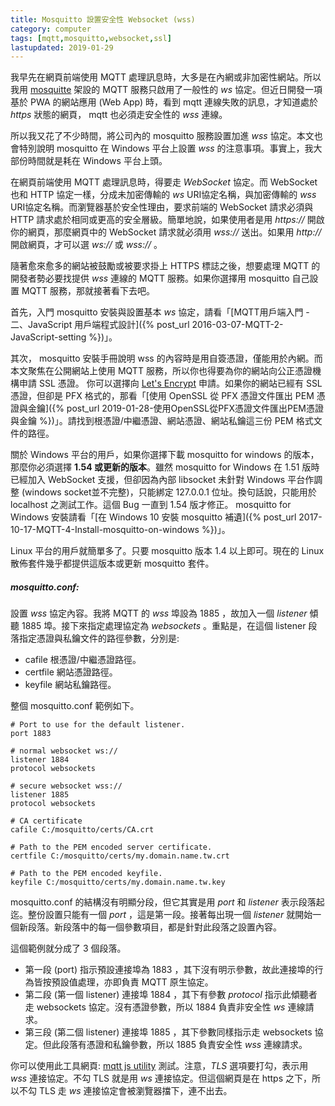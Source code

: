 ```yaml
---
title: Mosquitto 設置安全性 Websocket (wss)
category: computer
tags: [mqtt,mosquitto,websocket,ssl]
lastupdated: 2019-01-29
---
```


我早先在網頁前端使用 MQTT 處理訊息時，大多是在內網或非加密性網站。所以我用 [mosquitte](https://mosquitto.org/) 架設的 MQTT 服務只啟用了一般性的 *ws* 協定。但近日開發一項基於 PWA 的網站應用 (Web App) 時，看到 mqtt 連線失敗的訊息，才知道處於 *https* 狀態的網頁， mqtt 也必須走安全性的 *wss* 連線。

所以我又花了不少時間，將公司內的 mosquitto 服務設置加進 *wss* 協定。本文也會特別說明 mosquitto 在 Windows 平台上設置 *wss* 的注意事項。事實上，我大部份時間就是耗在 Windows 平台上頭。

<!--more-->

在網頁前端使用 MQTT 處理訊息時，得要走 *WebSocket* 協定。而 WebSocket 也和 HTTP 協定一樣，分成未加密傳輸的 *ws* URI協定名稱，與加密傳輸的 *wss* URI協定名稱。而瀏覽器基於安全性理由，要求前端的 WebSocket 請求必須與 HTTP 請求處於相同或更高的安全層級。簡單地說，如果使用者是用 *https://* 開啟你的網頁，那麼網頁中的 WebSocket 請求就必須用 *wss://* 送出。如果用 *http://* 開啟網頁，才可以選 *ws://* 或 *wss://* 。

隨著愈來愈多的網站被鼓勵或被要求掛上 HTTPS 標誌之後，想要處理 MQTT 的開發者勢必要找提供 *wss* 連線的 MQTT 服務。如果你選擇用 mosquitto 自己設置 MQTT 服務，那就接著看下去吧。

首先，入門 mosquitto 安裝與設置基本 *ws* 協定，請看「[MQTT用戶端入門 - 二、JavaScript 用戶端程式設計]({% post_url 2016-03-07-MQTT-2-JavaScript-setting %})」。

其次， mosquitto 安裝手冊說明 wss 的內容時是用自簽憑證，僅能用於內網。而本文聚焦在公開網站上使用 MQTT 服務，所以你也得要為你的網站向公正憑證機構申請 SSL 憑證。 你可以選擇向 [Let's Encrypt](https://letsencrypt.org/) 申請。如果你的網站已經有 SSL 憑證，但卻是 PFX 格式的，那看「[使用 OpenSSL 從 PFX 憑證文件匯出 PEM 憑證與金鑰]({% post_url 2019-01-28-使用OpenSSL從PFX憑證文件匯出PEM憑證與金鑰 %})」。請找到根憑證/中繼憑證、網站憑證、網站私鑰這三份 PEM 格式文件的路徑。

關於 Windows 平台的用戶，如果你選擇下載 mosquitto for windows 的版本，那麼你必須選擇 <strong>1.54 或更新的版本</strong>。雖然 mosquitto for Windows 在 1.51 版時已經加入 WebSocket 支援，但卻因為內部 libsocket 未針對 Windows 平台作調整 (windows socket並不完整)，只能綁定 127.0.0.1 位址。換句話說，只能用於 localhost 之測試工作。這個 Bug 一直到 1.54 版才修正。 mosquitto for Windows 安裝請看「[在 Windows 10 安裝 mosquitto 補遺]({% post_url 2017-10-17-MQTT-4-Install-mosquitto-on-windows %})」。

Linux 平台的用戶就簡單多了。只要 mosquitto 版本 1.4 以上即可。現在的 Linux 散佈套件幾乎都提供這版本或更新 mosquitto 套件。

##### mosquitto.conf:

設置 *wss*  協定內容。我將 MQTT 的 *wss* 埠設為 1885 ，故加入一個 *listener* 傾聽 1885 埠。接下來指定處理協定為 *websockets* 。重點是，在這個 listener 段落指定憑證與私鑰文件的路徑參數，分別是:

* cafile 根憑證/中繼憑證路徑。
* certfile 網站憑證路徑。
* keyfile 網站私鑰路徑。

整個 mosquitto.conf 範例如下。

~~~text
# Port to use for the default listener.
port 1883

# normal websocket ws://
listener 1884
protocol websockets

# secure websocket wss://
listener 1885
protocol websockets

# CA certificate
cafile C:/mosquitto/certs/CA.crt

# Path to the PEM encoded server certificate.
certfile C:/mosquitto/certs/my.domain.name.tw.crt

# Path to the PEM encoded keyfile.
keyfile C:/mosquitto/certs/my.domain.name.tw.key

~~~

mosquitto.conf 的結構沒有明顯分段，但它其實是用 *port* 和 *listener* 表示段落起迄。整份設置只能有一個 *port* ，這是第一段。接著每出現一個 *listener* 就開始一個新段落。新段落中的每一個參數項目，都是針對此段落之設置內容。

這個範例就分成了 3 個段落。

* 第一段 (port) 指示預設連接埠為 1883 ，其下沒有明示參數，故此連接埠的行為皆按預設值處理，亦即負責 MQTT 原生協定。
* 第二段 (第一個 listener) 連接埠 1884 ，其下有參數 *protocol* 指示此傾聽者走 websockets 協定。沒有憑證參數，所以 1884 負責非安全性 *ws* 連線請求。
* 第三段 (第二個 listener) 連接埠 1885 ，其下參數同樣指示走 websockets 協定。但此段落有憑證和私鑰參數，所以 1885 負責安全性 *wss*  連線請求。

你可以使用此工具網頁: [mqtt js utility](https://www.eclipse.org/paho/clients/js/utility/) 測試。注意，*TLS* 選項要打勾，表示用 *wss* 連接協定。不勾 TLS 就是用 *ws* 連接協定。但這個網頁是在 https 之下，所以不勾 TLS 走 *ws* 連接協定會被瀏覽器擋下，連不出去。
